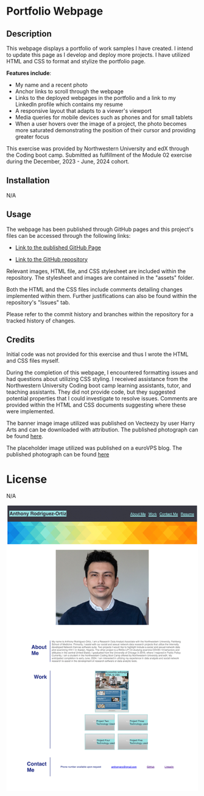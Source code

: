 # Portfolio Webpage

## Description

This webpage displays a portfolio of work samples I have created. I intend to update this page as I develop and deploy more projects. I have utilized HTML and CSS to format and stylize the portfolio page. 

**Features include**:

- My name and a recent photo
- Anchor links to scroll through the webpage 
- Links to the deployed webpages in the portfolio and a link to my LinkedIn profile which contains my resume
- A responsive layout that adapts to a viewer's viewport
- Media queries for mobile devices such as phones and for small tablets
- When a user hovers over the image of a project, the photo becomes more saturated demonstrating the position of their cursor and providing greater focus

This exercise was provided by Northwestern University and edX through the Coding boot camp. Submitted as fulfillment of the Module 02 exercise during the December, 2023 - June, 2024 cohort.

## Installation

N/A

## Usage

The webpage has been published through GitHub pages and this project's files can be accessed through the following links:

- [Link to the published GitHub Page](https://anthonyero.github.io/portfolio-webpage/)

- [Link to the GitHub repository](https://github.com/anthonyero/portfolio-webpage)

Relevant images, HTML file, and CSS stylesheet are included within the repository. The stylesheet and images are contained in the "assets" folder.

Both the HTML and the CSS files include comments detailing changes implemented within them. Further justifications can also be found within the repository's "Issues" tab.

Please refer to the commit history and branches within the repository for a tracked history of changes.

## Credits

 Initial code was not provided for this exercise and thus I wrote the HTML and CSS files myself. 

During the completion of this webpage, I encountered formatting issues and had questions about utilizing CSS styling. I received assistance from the Northwestern University Coding boot camp learning assistants, tutor, and teaching assistants. They did not provide code, but they suggested potential properties that I could investigate to resolve issues. Comments are provided within the HTML and CSS documents suggesting where these were implemented.

 The banner image image utilized was published on Vecteezy by user Harry Arts and can be downloaded with attribution. The published photograph can be found [here](https://www.vecteezy.com/vector-art/694606-abstract-colorful-geometric-banner-template-background).

 The placeholder image utilized was published on a euroVPS blog. The published photograph can be found [here](https://www.eurovps.com/blog/wp-content/uploads/2012/10/placeholder-images.jpg)


# License

N/A

![Screenshot of the live portfolio webpage 12-21-23](/assets/images/live-portfolio-webpage.jpg)
